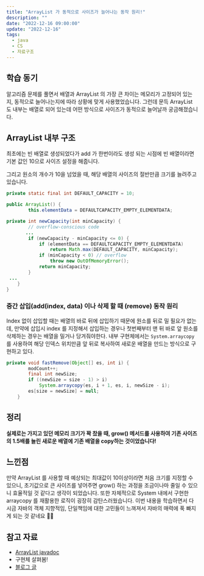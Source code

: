 ```yaml
---
title: "ArrayList 가 동적으로 사이즈가 늘어나는 동작 원리!"
description: ""
date: "2022-12-16 09:00:00"
update: "2022-12-16"
tags:
  - java
  - CS
  - 자료구조
---
```



## 학습 동기

알고리즘 문제를 풀면서 배열과 ArrayList 의 가장 큰 차이는 메모리가 고정되어 있는지, 동적으로 늘어나는지에 따라 상황에 맞게 사용했었습니다. 그런데 문득 ArrayList 도 내부는 배열로 되어 있는데 어떤 방식으로 사이즈가 동적으로 늘어날까 궁금해졌습니다. 

## ArrayList 내부 구조

최초에는 빈 배열로 생성되었다가 add 가 한번이라도 생성 되는 시점에 빈 배열이라면 기본 값인 10으로 사이즈 설정을 해줍니다. 

그리고 원소의 개수가 10을 넘었을 때, 해당 배열의 사이즈의 절반만큼 크기를 늘려주고 있습니다. 

```java
private static final int DEFAULT_CAPACITY = 10;

public ArrayList() {
        this.elementData = DEFAULTCAPACITY_EMPTY_ELEMENTDATA;

private int newCapacity(int minCapacity) {
        // overflow-conscious code
       ...
        if (newCapacity - minCapacity <= 0) {
            if (elementData == DEFAULTCAPACITY_EMPTY_ELEMENTDATA)
                return Math.max(DEFAULT_CAPACITY, minCapacity);
            if (minCapacity < 0) // overflow
                throw new OutOfMemoryError();
            return minCapacity;
        }
 ...
    }
}
```

### 중간 삽입(add(index, data) 이나 삭제 할 때 (remove) 동작 원리

Index 없이 삽입할 때는 배열의 바로 뒤에 삽입하기 때문에 원소를 뒤로 밀 필요가 없는데, 만약에 삽입시 index 를 지정해서 삽입하는 경우나 첫번째부터 맨 뒤 바로 앞 원소를 삭제하는 경우는 배열을 밀거나 당겨줘야한다. 내부 구현체에서는  `System.arraycopy` 를 사용하여 해당 인덱스 위치만큼 앞 뒤로 복사하여 새로운 배열을 만드는 방식으로 구현하고 있다. 

```java
private void fastRemove(Object[] es, int i) {
        modCount++;
        final int newSize;
        if ((newSize = size - 1) > i)
            System.arraycopy(es, i + 1, es, i, newSize - i);
        es[size = newSize] = null;
    }
```

## 정리

**실제로는 가지고 있던 메모리 크기가 꽉 찼을 때, grow() 메서드를 사용하여  기존 사이즈의 1.5배를 늘린 새로운 배열에 기존 배열을 copy하는 것이었습니다!**  

## 느낀점

만약 ArrayList 를 사용할 때 예상되는 최대값이 10이상이라면 처음 크기를 지정할 수 있으니, 초기값으로 큰 사이즈를 넣어주면 grow() 하는 과정을 조금이나마 줄일 수 있으니 효율적일 것 같다고 생각이 되었습니다. 또한 자체적으로 System 내에서 구현한 arraycopy 를 재활용한 로직이 굉장히 감탄스러웠습니다. 이번 내용을 학습하면서 다시금 자바의 객체 지향적임, 단일책임에 대한 고민들이 느껴져서 자바의 매력에 푹 빠지게 되는 것 같네요 👍🏻

## 참고 자료

- [ArrayList javadoc](https://docs.oracle.com/en/java/javase/11/docs/api/java.base/java/util/ArrayList.html)
- 구현체 살펴봄!
- [블로그 글](https://junghyungil.tistory.com/96)